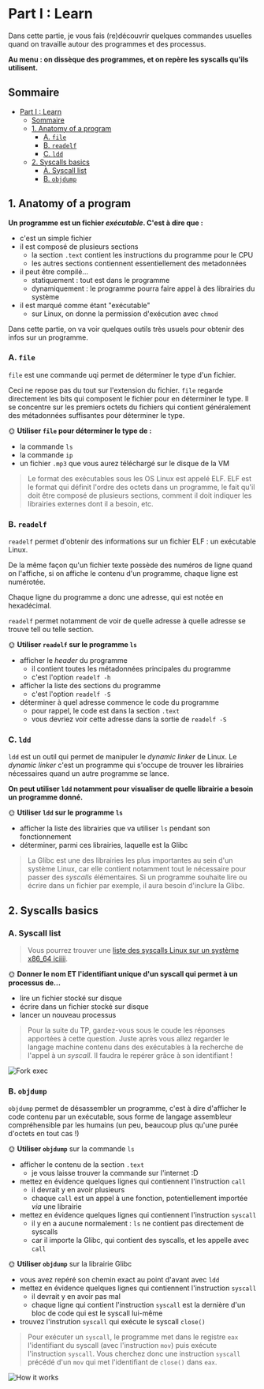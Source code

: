 # Part I : Learn

Dans cette partie, je vous fais (re)découvrir quelques commandes usuelles quand on travaille autour des programmes et des processus.

**Au menu : on dissèque des programmes, et on repère les syscalls qu'ils utilisent.**

## Sommaire

- [Part I : Learn](#part-i--learn)
  - [Sommaire](#sommaire)
  - [1. Anatomy of a program](#1-anatomy-of-a-program)
    - [A. `file`](#a-file)
    - [B. `readelf`](#b-readelf)
    - [C. `ldd`](#c-ldd)
  - [2. Syscalls basics](#2-syscalls-basics)
    - [A. Syscall list](#a-syscall-list)
    - [B. `objdump`](#b-objdump)

## 1. Anatomy of a program

**Un programme est un fichier *exécutable*. C'est à dire que :** 

- c'est un simple fichier
- il est composé de plusieurs sections
  - la section `.text` contient les instructions du programme pour le CPU
  - les autres sections contiennent essentiellement des metadonnées
- il peut être compilé...
  - statiquement : tout est dans le programme
  - dynamiquement : le programme pourra faire appel à des librairies du système
- il est marqué comme étant "exécutable"
  - sur Linux, on donne la permission d'exécution avec `chmod`

Dans cette partie, on va voir quelques outils très usuels pour obtenir des infos sur un programme.

### A. `file`

`file` est une commande uqi permet de déterminer le type d'un fichier.

Ceci ne repose pas du tout sur l'extension du fichier. `file` regarde directement les bits qui composent le fichier pour en déterminer le type. Il se concentre sur les premiers octets du fichiers qui contient généralement des métadonnées suffisantes pour déterminer le type.

🌞 **Utiliser `file` pour déterminer le type de :**

- la commande `ls`
- la commande `ip`
- un fichier `.mp3` que vous aurez téléchargé sur le disque de la VM

> Le format des exécutables sous les OS Linux est appelé ELF. ELF est le format qui définit l'ordre des octets dans un programme, le fait qu'il doit être composé de plusieurs sections, comment il doit indiquer les librairies externes dont il a besoin, etc.

### B. `readelf`

`readelf` permet d'obtenir des informations sur un fichier ELF : un exécutable Linux.

De la même façon qu'un fichier texte possède des numéros de ligne quand on l'affiche, si on affiche le contenu d'un programme, chaque ligne est numérotée.

Chaque ligne du programme a donc une adresse, qui est notée en hexadécimal.

`readelf` permet notamment de voir de quelle adresse à quelle adresse se trouve  tell ou telle section.

🌞 **Utiliser `readelf` sur le programme `ls`**

- afficher le *header* du programme
  - il contient toutes les métadonnées principales du programme
  - c'est l'option `readelf -h`
- afficher la liste des sections du programme
  - c'est l'option `readelf -S`
- déterminer à quel adresse commence le code du programme
  - pour rappel, le code est dans la section `.text`
  - vous devriez voir cette adresse dans la sortie de `readelf -S`

### C. `ldd`

`ldd` est un outil qui permet de manipuler le *dynamic linker* de Linux. Le *dynamic linker* c'est un programme qui s'occupe de trouver les librairies nécessaires quand un autre programme se lance.

**On peut utiliser `ldd` notamment pour visualiser de quelle librairie a besoin un programme donné.**

🌞 **Utiliser `ldd` sur le programme `ls`**

- afficher la liste des librairies que va utiliser `ls` pendant son fonctionnement
- déterminer, parmi ces librairies, laquelle est la Glibc

> La Glibc est une des librairies les plus importantes au sein d'un système Linux, car elle contient notamment tout le nécessaire pour passer des *syscalls* élémentaires. Si un programme souhaite lire ou écrire dans un fichier par exemple, il aura besoin d'inclure la Glibc.

## 2. Syscalls basics

### A. Syscall list

> Vous pourrez trouver une [liste des syscalls Linux sur un système x86_64 iciiii](https://filippo.io/linux-syscall-table/).

🌞 **Donner le nom ET l'identifiant unique d'un syscall qui permet à un processus de...**

- lire un fichier stocké sur disque
- écrire dans un fichier stocké sur disque
- lancer un nouveau processus

> Pour la suite du TP, gardez-vous sous le coude les réponses apportées à cette question. Juste après vous allez regarder le langage machine contenu dans des exécutables à la recherche de l'appel à un *syscall*. Il faudra le repérer grâce à son identifiant !

![Fork exec](./img/forkexec.png)

### B. `objdump`

`objdump` permet de désassembler un programme, c'est à dire d'afficher le code contenu par un exécutable, sous forme de langage assembleur compréhensible par les humains (un peu, beaucoup plus qu'une purée d'octets en tout cas !)

🌞 **Utiliser `objdump`** sur la commande `ls`

- afficher le contenu de la section `.text`
  - je vous laisse trouver la commande sur l'internet :D
- mettez en évidence quelques lignes qui contiennent l'instruction `call`
  - il devrait y en avoir plusieurs
  - chaque `call` est un appel à une fonction, potentiellement importée *via* une librairie
- mettez en évidence quelques lignes qui contiennent l'instruction `syscall`
  - il y en a aucune normalement : `ls` ne contient pas directement de syscalls
  - car il importe la Glibc, qui contient des syscalls, et les appelle avec `call`

🌞 **Utiliser `objdump`** sur la librairie Glibc

- vous avez repéré son chemin exact au point d'avant avec `ldd`
- mettez en évidence quelques lignes qui contiennent l'instruction `syscall`
  - il devrait y en avoir pas mal
  - chaque ligne qui contient l'instruction `syscall` est la dernière d'un bloc de code qui est le syscall lui-même
- trouvez l'instrution `syscall` qui exécute le syscall `close()`

> Pour exécuter un `syscall`, le programme met dans le registre `eax` l'identifiant du syscall (avec l'instruction `mov`) puis exécute l'instruction `syscall`. Vous cherchez donc une instruction `syscall` précédé d'un `mov` qui met l'identifiant de `close()` dans `eax`.

![How it works](./img/syscall_work.jpg)